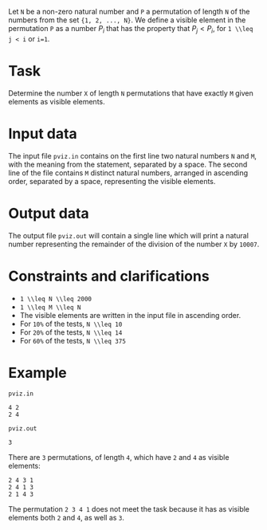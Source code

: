 
Let `N` be a non-zero natural number and `P` a permutation of length `N` of the numbers from the set `{1, 2, ..., N}`. We define a visible element in the permutation `P` as a number $P_i$ that has the property that $P_j < P_i$, for `1 \\leq j < i` or `i=1`.

# Task
Determine the number `X` of length `N` permutations that have exactly `M` given elements as visible elements.

# Input data
The input file `pviz.in` contains on the first line two natural numbers `N` and `M`, with the meaning from the statement, separated by a space. The second line of the file contains `M` distinct natural numbers, arranged in ascending order, separated by a space, representing the visible elements.

# Output data
The output file `pviz.out` will contain a single line which will print a natural number representing the remainder of the division of the number `X` by `10007`.

# Constraints and clarifications
* `1 \\leq N \\leq 2000`
* `1 \\leq M \\leq N`
* The visible elements are written in the input file in ascending order.
* For `10%` of the tests, `N \\leq 10`
* For `20%` of the tests, `N \\leq 14`
* For `60%` of the tests, `N \\leq 375`

# Example

`pviz.in`
```
4 2
2 4
```

`pviz.out`
```
3
```

There are `3` permutations, of length `4`, which have `2` and `4` as visible elements:
```
2 4 3 1
2 4 1 3
2 1 4 3
```

The permutation `2 3 4 1` does not meet the task because it has as visible elements both `2` and `4`, as well as `3`.
